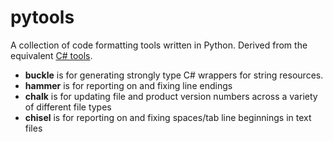 # pytools

A collection of code formatting tools written in Python.  Derived from the equivalent [C# tools](https://github.com/jlyonsmith/Tools).

- __buckle__ is for generating strongly type C# wrappers for string resources.
- __hammer__ is for reporting on and fixing line endings
- __chalk__ is for updating file and product version numbers across a variety of different file types
- __chisel__ is for reporting on and fixing spaces/tab line beginnings in text files
